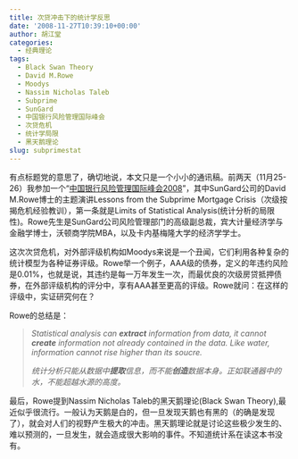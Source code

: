 ```yaml
---
title: 次贷冲击下的统计学反思
date: '2008-11-27T10:39:10+00:00'
author: 胡江堂
categories:
  - 经典理论
tags:
  - Black Swan Theory
  - David M.Rowe
  - Moodys
  - Nassim Nicholas Taleb
  - Subprime
  - SunGard
  - 中国银行风险管理国际峰会
  - 次贷危机
  - 统计学局限
  - 黑天鹅理论
slug: subprimestat
---
```


有点标题党的意思了，确切地说，本文只是一个小小的通讯稿。前两天（11月25-26）我参加一个“<a href="http://www.bankingrisksummit.com/indexcn.html" target="_blank">中国银行风险管理国际峰会2008</a>”，其中SunGard公司的David M.Rowe博士的主题演讲Lessons from the Subprime Mortgage Crisis（次级按揭危机经验教训），第一条就是Limits of Statistical Analysis(统计分析的局限性)。Rowe先生是SunGard公司风险管理部门的高级副总裁，宾大计量经济学与金融学博士，沃顿商学院MBA，以及卡内基梅隆大学的经济学学士。

这次次贷危机，对外部评级机构如Moodys来说是一个丑闻，它们利用各种复杂的统计模型为各种证券评级。Rowe举一个例子，AAA级的债券，定义的年违约风险是0.01%，也就是说，其违约是每一万年发生一次，而最优良的次级房贷抵押债券，在外部评级机构的评分中，享有AAA甚至更高的评级。Rowe就问：在这样的评级中，实证研究何在？

Rowe的总结是：

> _Statistical analysis can **extract** information from data, it cannot **create** information not already contained in the data. Like water, information cannot rise higher than its soucre._
> 
> _统计分析只能从数据中**提取**信息，而不能**创造**数据本身。正如联通器中的水，不能超越水源的高度。_

最后，Rowe提到Nassim Nicholas Taleb的黑天鹅理论(Black Swan Theory),最近似乎很流行。一般认为天鹅是白的，但一旦发现天鹅也有黑的（的确是发现了），就会对人们的视野产生极大的冲击。黑天鹅理论就是讨论这些极少发生的、难以预测的，一旦发生，就会造成很大影响的事件。不知道统计系在读这本书没有。
